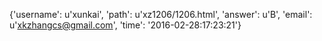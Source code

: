 {'username': u'xunkai', 'path': u'xz1206/1206.html', 'answer': u'B', 'email': u'xkzhangcs@gmail.com', 'time': '2016-02-28:17:23:21'}